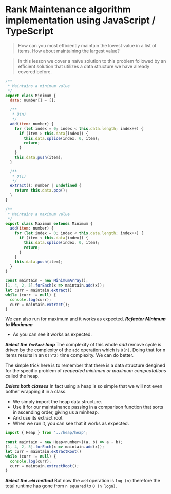 # Rank Maintenance algorithm implementation using JavaScript / TypeScript
> How can you most efficiently maintain the lowest value in a list of items. How about maintaining the largest value?

> In this lesson we cover a naïve solution to this problem followed by an efficient solution that utilizes a data structure we have already covered before.


```js
/**
 * Maintains a minimum value
 */
export class Minimum {
  data: number[] = [];

  /**
   * O(n)
   */
  add(item: number) {
    for (let index = 0; index < this.data.length; index++) {
      if (item > this.data[index]) {
        this.data.splice(index, 0, item);
        return;
      }
    }
    this.data.push(item);
  }

  /**
   * O(1)
   */
  extract(): number | undefined {
    return this.data.pop();
  }
}
```

```js
/**
 * Maintains a maximum value
 */
export class Maximum extends Minimum {
  add(item: number) {
    for (let index = 0; index < this.data.length; index++) {
      if (item < this.data[index]) {
        this.data.splice(index, 0, item);
        return;
      }
    }
    this.data.push(item);
  }
}
```

```js
const maintain = new MinimumArray();
[1, 4, 2, 5].forEach(x => maintain.add(x));
let curr = maintain.extract()
while (curr != null) {
  console.log(curr);
  curr = maintain.extract();
}
```
We can also run for maximum and it works as expected.
***Refactor Minimum to Maximum***
* As you can see it works as expected.

***Select the `forEach` loop***
The complexity of this whole *add* remove cycle is driven by the complexity of the `add` operation which is `O(n)`. Doing that for n items results in an `O(n^2)` time complexity. We can do better.

The simple trick here is to remember that there is a data structure desgined for the specific problem of *reapeated minimum or maximum compuatations* called the heap.

***Delete both classes***
In fact using a heap is so simple that we will not even bother wrapping it in a class.

* We simply import the heap data structure.
* Use it for our maintainance passing in a comparison function that sorts in ascending order, giving us a minheap.
* And use its extract root
* When we run it, you can see that it works as expected.
```js
import { Heap } from '../heap/heap';

const maintain = new Heap<number>((a, b) => a - b);
[1, 4, 2, 5].forEach(x => maintain.add(x));
let curr = maintain.extractRoot()
while (curr != null) {
  console.log(curr);
  curr = maintain.extractRoot();
}
```
***Select the `add` method***
But now the `add` operation is `log (n)` therefore the total runtime has gone from `n squared` to `O (n logn)`.
